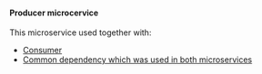 #### Producer microcervice

This microservice used together with:
- [Consumer](https://github.com/SysoievB/kafka_consumer)
- [Common dependency which was used in both microservices](https://github.com/SysoievB/shared_core_library)
